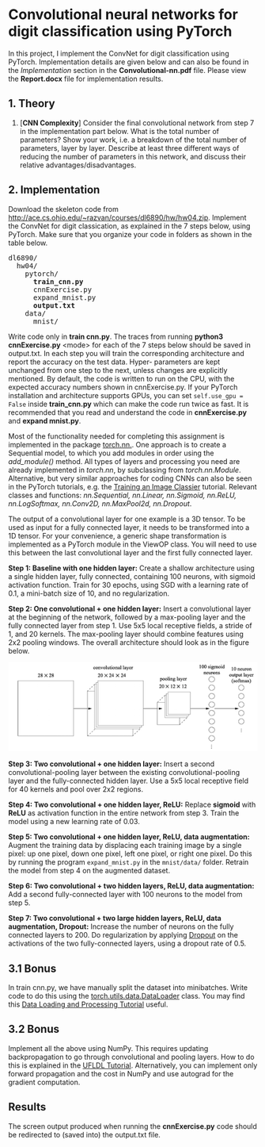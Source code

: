 # Convolutional neural networks for digit classification using PyTorch

In this project, I implement the ConvNet for digit classification using PyTorch. Implementation details are given below and can also be found in the *Implementation* section in the **Convolutional-nn.pdf** file. Please view the **Report.docx** file for implementation results.

## 1. Theory
   1. [**CNN Complexity**] Consider the final convolutional network from step 7 in the implementation part below. What is the total number of parameters? Show your work, i.e. a breakdown of the total number of parameters, layer by layer. Describe at least three different ways of reducing the number of parameters in this network, and discuss their relative advantages/disadvantages.

## 2. Implementation 

Download the skeleton code from http://ace.cs.ohio.edu/~razvan/courses/dl6890/hw/hw04.zip. Implement the ConvNet for digit classication, as explained in the 7 steps below, using PyTorch. Make sure that you organize your code in folders as shown in the table below.

<pre>
dl6890/
  hw04/
    pytorch/
      <b>train_cnn.py</b> 
      cnnExercise.py 
      expand_mnist.py 
      <b>output.txt</b>
    data/
      mnist/
</pre>

Write code only in **train cnn.py**. The traces from running **python3 cnnExercise.py** \<mode\> for each of the 7 steps below should be saved in output.txt. In each step you will train the corresponding architecture and report the accuracy on the test data. Hyper- parameters are kept unchanged from one step to the next, unless changes are explicitly mentioned. By default, the code is written to run on the CPU, with the expected accuracy numbers shown in cnnExercise.py. If your PyTorch installation and architecture supports GPUs, you can set `self.use_gpu = False` inside **train_cnn.py** which can make the code run twice as fast. It is recommended that you read and understand the code in **cnnExercise.py** and **expand mnist.py**.

Most of the functionality needed for completing this assignment is implemented in the package [torch.nn.](http://pytorch.org/docs/0.1.12/nn.html). One approach is to create a Sequential model, to which you add modules in order using the *add_module()* method. All types of layers and processing you need are already implemented in *torch.nn*, by subclassing from *torch.nn.Module*. Alternative, but very similar approaches for coding CNNs can also be seen in the PyTorch tutorials, e.g. the [Training an Image Classier](http://pytorch.org/tutorials/beginner/blitz/cifar10_tutorial.html#training-an-image-classifier) tutorial. Relevant classes and functions: *nn.Sequential, nn.Linear, nn.Sigmoid, nn.ReLU, nn.LogSoftmax, nn.Conv2D, nn.MaxPool2d, nn.Dropout*.

The output of a convolutional layer for one example is a 3D tensor. To be used as input for a fully connected layer, it needs to be transformed into a 1D tensor. For your convenience, a generic shape transformation is implemented as a PyTorch module in the ViewOP class. You will need to use this between the last convolutional layer and the first fully connected layer.

**Step 1: Baseline with one hidden layer:** Create a shallow architecture using a single hidden layer, fully connected, containing 100 neurons, with sigmoid activation function. Train for 30 epochs, using SGD with a learning rate of 0.1, a mini-batch size of 10, and no regularization.

**Step 2: One convolutional + one hidden layer:** Insert a convolutional layer at the beginning of the network, followed by a max-pooling layer and the fully connected layer from step 1. Use 5x5 local receptive fields, a stride of 1, and 20 kernels. The max-pooling layer should combine features using 2x2 pooling windows. The overall architecture should look as in the figure below.

![](convnet.png)

**Step 3: Two convolutional + one hidden layer:** Insert a second convolutional-pooling layer between the existing convolutional-pooling layer and the fully-connected hidden layer. Use a 5x5 local receptive field for 40 kernels and pool over 2x2 regions.

**Step 4: Two convolutional + one hidden layer, ReLU:** Replace **sigmoid** with **ReLU** as activation function in the entire network from step 3. Train the model using a new learning rate of 0.03.

**Step 5: Two convolutional + one hidden layer, ReLU, data augmentation:** Augment the training data by displacing each training image by a single pixel: up one pixel, down one pixel, left one pixel, or right one pixel. Do this by running the program `expand_mnist.py` in the `mnist/data/` folder. Retrain the model from step 4 on the augmented dataset.

**Step 6: Two convolutional + two hidden layers, ReLU, data augmentation:** Add a second fully-connected layer with 100 neurons to the model from step 5.

**Step 7: Two convolutional + two large hidden layers, ReLU, data augmentation, Dropout:** Increase the number of neurons on the fully connected layers to 200. Do regularization by applying [Dropout](https://arxiv.org/pdf/1207.0580.pdf) on the activations of the two fully-connected layers, using a dropout rate of 0.5.

## 3.1 Bonus

In train cnn.py, we have manually split the dataset into minibatches. Write code to do this using the [torch.utils.data.DataLoader](http://pytorch.org/docs/master/data.html) class. You may find this [Data Loading and Processing Tutorial](http://pytorch.org/tutorials/beginner/data_loading_tutorial.html#sphx-glr-beginner-data-loading-tutorial-py) useful.

## 3.2 Bonus

Implement all the above using NumPy. This requires updating backpropagation to go through convolutional and pooling layers. How to do this is explained in the [UFLDL Tutorial](http://ufldl.stanford.edu/wiki/index.php/Exercise:Convolution_and_Pooling). Alternatively, you can implement only forward propagation and the cost in NumPy and use autograd for the gradient computation.

## Results

The screen output produced when running the **cnnExercise.py** code should be redirected to (saved into) the output.txt file.
